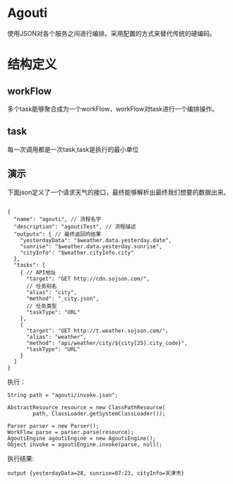 # Agouti

使用JSON对各个服务之间进行编排。采用配置的方式来替代传统的硬编码。

# 结构定义

## workFlow 
多个task能够聚合成为一个workFlow，workFlow对task进行一个编排操作。


## task
每一次调用都是一次task,task是执行的最小单位

## 演示
下面json定义了一个请求天气的接口，最终能够解析出最终我们想要的数据出来。

~~~

{
  "name": "agouti", // 流程名字
  "description": "agoutiTest", // 流程描述
  "outputs": { // 最终返回的结果
    "yesterdayData": "$weather.data.yesterday.date",
    "sunrise": "$weather.data.yesterday.sunrise",
    "cityInfo": "$weather.cityInfo.city"
  },
  "tasks": [
    { // API地址
      "target": "GET http://cdn.sojson.com/",
      // 任务别名
      "alias": "city",
      "method": "_city.json",
      // 任务类型
      "taskType": "URL"
    },
    {
      "target": "GET http://t.weather.sojson.com/",
      "alias": "weather",
      "method": "api/weather/city/${city[25].city_code}",
      "taskType": "URL"
    }
  ]
}

~~~

执行：

~~~
String path = "agouti/invoke.json";

AbstractResource resource = new ClassPathResource(
        path, ClassLoader.getSystemClassLoader());

Parser parser = new Parser();
WorkFlow parse = parser.parse(resource);
AgoutiEngine agoutiEngine = new AgoutiEngine();
Object invoke = agoutiEngine.invoke(parse, null);

~~~

执行结果:

~~~
output {yesterdayData=28, sunrise=07:23, cityInfo=天津市} 
~~~